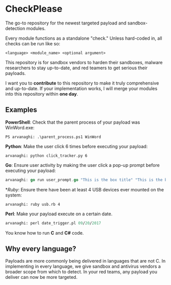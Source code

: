 # CheckPlease

The go-to repository for the newest targeted payload and sandbox-detection modules.

Every module functions as a standalone "check." Unless hard-coded in, all checks can be run like so:

```
<language> <module_name> <optional argument>
```

This repository is for sandbox vendors to harden their sandboxes, malware researchers to stay up-to-date, and red teamers to get serious their payloads.  

I want you to **contribute** to this repository to make it truly comprehensive and up-to-date. If your implementation works, I will merge your modules into this repository within **one day**. 


## Examples 

**PowerShell**: Check that the parent process of your payload was WinWord.exe:

```
PS arvanaghi: .\parent_process.ps1 WinWord
```

**Python**: Make the user click 6 times before executing your payload:

```
arvanaghi: python click_tracker.py 6
```

**Go**: Ensure user activity by making the user click a pop-up prompt before executing your payload:

```Go
arvanaghi: go run user_prompt.go "This is the box title" "This is the box message." 
```

**Ruby*: Ensure there have been at least 4 USB devices ever mounted on the system:

```
arvanaghi: ruby usb.rb 4 
```

**Perl**: Make your payload execute on a certain date.

```perl
arvanaghi: perl date_trigger.pl 09/20/2017
```

You know how to run **C** and **C#** code.

## Why every language?

Payloads are more commonly being delivered in languages that are not C. In implementing in every language, we give sandbox and antivirus vendors a broader scope from which to detect. In your red teams, any payload you deliver can now be more targeted. 

